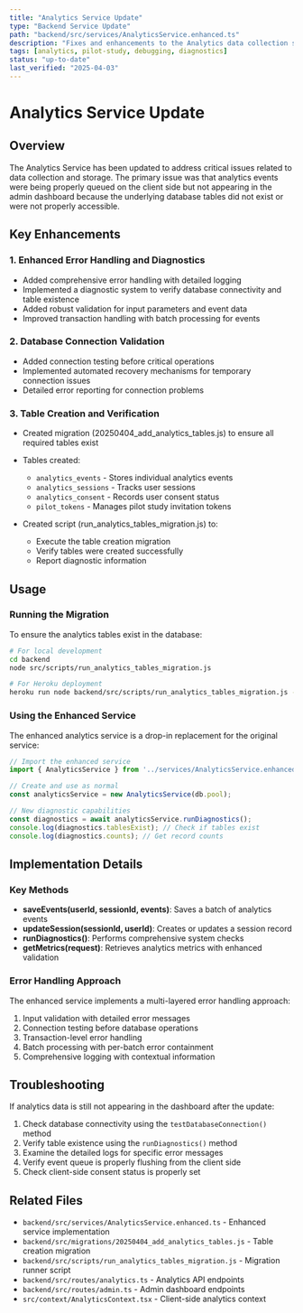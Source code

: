 ```yaml
---
title: "Analytics Service Update"
type: "Backend Service Update"
path: "backend/src/services/AnalyticsService.enhanced.ts"
description: "Fixes and enhancements to the Analytics data collection system"
tags: [analytics, pilot-study, debugging, diagnostics]
status: "up-to-date"
last_verified: "2025-04-03"
---
```


# Analytics Service Update

## Overview

The Analytics Service has been updated to address critical issues related to data collection and storage. The primary issue was that analytics events were being properly queued on the client side but not appearing in the admin dashboard because the underlying database tables did not exist or were not properly accessible.

## Key Enhancements

### 1. Enhanced Error Handling and Diagnostics

- Added comprehensive error handling with detailed logging
- Implemented a diagnostic system to verify database connectivity and table existence
- Added robust validation for input parameters and event data
- Improved transaction handling with batch processing for events

### 2. Database Connection Validation

- Added connection testing before critical operations
- Implemented automated recovery mechanisms for temporary connection issues
- Detailed error reporting for connection problems

### 3. Table Creation and Verification

- Created migration (20250404_add_analytics_tables.js) to ensure all required tables exist
- Tables created:
  - `analytics_events` - Stores individual analytics events
  - `analytics_sessions` - Tracks user sessions
  - `analytics_consent` - Records user consent status
  - `pilot_tokens` - Manages pilot study invitation tokens

- Created script (run_analytics_tables_migration.js) to:
  - Execute the table creation migration
  - Verify tables were created successfully
  - Report diagnostic information

## Usage

### Running the Migration

To ensure the analytics tables exist in the database:

```bash
# For local development
cd backend
node src/scripts/run_analytics_tables_migration.js

# For Heroku deployment
heroku run node backend/src/scripts/run_analytics_tables_migration.js -a your-heroku-app
```

### Using the Enhanced Service

The enhanced analytics service is a drop-in replacement for the original service:

```typescript
// Import the enhanced service
import { AnalyticsService } from '../services/AnalyticsService.enhanced';

// Create and use as normal
const analyticsService = new AnalyticsService(db.pool);

// New diagnostic capabilities
const diagnostics = await analyticsService.runDiagnostics();
console.log(diagnostics.tablesExist); // Check if tables exist
console.log(diagnostics.counts); // Get record counts
```

## Implementation Details

### Key Methods

- **saveEvents(userId, sessionId, events)**: Saves a batch of analytics events
- **updateSession(sessionId, userId)**: Creates or updates a session record 
- **runDiagnostics()**: Performs comprehensive system checks
- **getMetrics(request)**: Retrieves analytics metrics with enhanced validation

### Error Handling Approach

The enhanced service implements a multi-layered error handling approach:

1. Input validation with detailed error messages
2. Connection testing before database operations
3. Transaction-level error handling
4. Batch processing with per-batch error containment
5. Comprehensive logging with contextual information

## Troubleshooting

If analytics data is still not appearing in the dashboard after the update:

1. Check database connectivity using the `testDatabaseConnection()` method
2. Verify table existence using the `runDiagnostics()` method
3. Examine the detailed logs for specific error messages
4. Verify event queue is properly flushing from the client side
5. Check client-side consent status is properly set

## Related Files

- `backend/src/services/AnalyticsService.enhanced.ts` - Enhanced service implementation
- `backend/src/migrations/20250404_add_analytics_tables.js` - Table creation migration
- `backend/src/scripts/run_analytics_tables_migration.js` - Migration runner script
- `backend/src/routes/analytics.ts` - Analytics API endpoints
- `backend/src/routes/admin.ts` - Admin dashboard endpoints
- `src/context/AnalyticsContext.tsx` - Client-side analytics context
